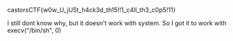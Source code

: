 castorsCTF{w0w_U_jU5t_h4ck3d_th15!!1_c4ll_th3_c0p5!11}

I still dont know why, but it doesn't work with system. So I got it to work with execv("/bin/sh", 0)
